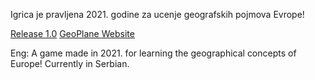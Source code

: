 Igrica je pravljena 2021. godine za ucenje geografskih pojmova Evrope!

[Release 1.0](https://github.com/zzmilan/GeoPlane/releases/tag/Release)
[GeoPlane Website](https://geoplanegame.wordpress.com/)

Eng: A game made in 2021. for learning the geographical concepts of Europe!
Currently in Serbian.
